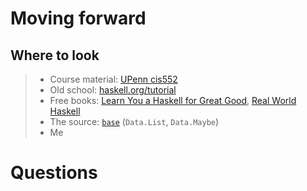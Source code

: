 # Moving forward

## Where to look

> - Course material: [UPenn cis552](http://www.seas.upenn.edu/~cis552/schedule.html)
> - Old school: [haskell.org/tutorial](https://www.haskell.org/tutorial/)
> - Free books: [Learn You a Haskell for Great Good](http://learnyouahaskell.com/chapters), [Real World Haskell](http://pv.bstu.ru/flp/RealWorldHaskell.pdf)
> - The source: [`base`](https://hackage.haskell.org/package/base) (`Data.List`, `Data.Maybe`)
> - Me

# Questions
